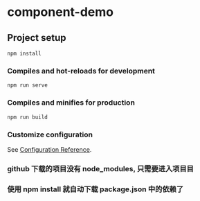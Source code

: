 # component-demo

## Project setup
```
npm install
```

### Compiles and hot-reloads for development
```
npm run serve
```

### Compiles and minifies for production
```
npm run build
```

### Customize configuration
See [Configuration Reference](https://cli.vuejs.org/config/).

### github 下载的项目没有 node_modules, 只需要进入项目目
### 使用 npm install 就自动下载 package.json 中的依赖了
